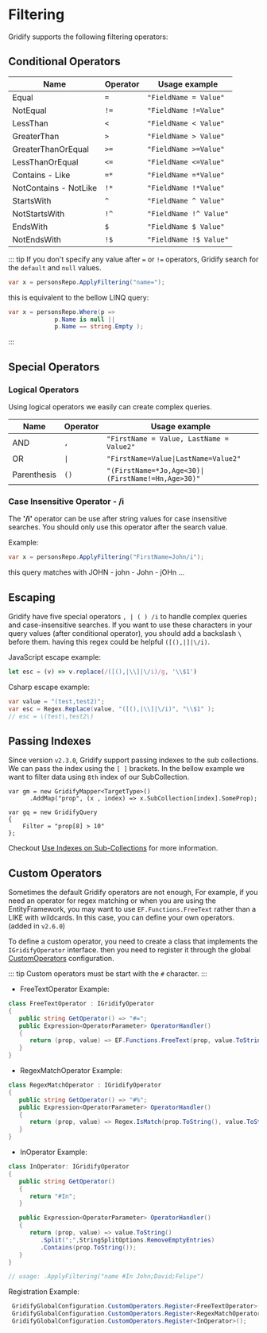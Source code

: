 # Filtering

Gridify supports the following filtering operators:

## Conditional Operators

| Name                  | Operator | Usage example          |
|-----------------------|----------|------------------------|
| Equal                 | `=`      | `"FieldName = Value"`  |
| NotEqual              | `!=`     | `"FieldName !=Value"`  |
| LessThan              | `<`      | `"FieldName < Value"`  |
| GreaterThan           | `>`      | `"FieldName > Value"`  |
| GreaterThanOrEqual    | `>=`     | `"FieldName >=Value"`  |
| LessThanOrEqual       | `<=`     | `"FieldName <=Value"`  |
| Contains - Like       | `=*`     | `"FieldName =*Value"`  |
| NotContains - NotLike | `!*`     | `"FieldName !*Value"`  |
| StartsWith            | `^`      | `"FieldName ^ Value"`  |
| NotStartsWith         | `!^`     | `"FieldName !^ Value"` |
| EndsWith              | `$`      | `"FieldName $ Value"`  |
| NotEndsWith           | `!$`     | `"FieldName !$ Value"` |

::: tip
If you don't specify any value after `=` or `!=` operators, Gridify search for the `default` and `null` values.

``` csharp
var x = personsRepo.ApplyFiltering("name=");
```

this is equivalent to the bellow LINQ query:

``` csharp
var x = personsRepo.Where(p =>
             p.Name is null ||
             p.Name == string.Empty );
```

:::

## Special Operators

### Logical Operators

Using logical operators we easily can create complex queries.

| Name        | Operator            | Usage example                                                     |
|-------------|---------------------|-------------------------------------------------------------------|
| AND         | `,`                 | `"FirstName = Value, LastName = Value2"`                          |
| OR          | <code>&#124;</code> | <code>"FirstName=Value&#124;LastName=Value2"</code>               |
| Parenthesis | `()`                | <code>"(FirstName=*Jo,Age<30)&#124;(FirstName!=Hn,Age>30)"</code> |

### Case Insensitive Operator - /i

The **'/i'** operator can be use after string values for case insensitive searches.
You should only use this operator after the search value.

Example:

``` csharp
var x = personsRepo.ApplyFiltering("FirstName=John/i");
```

this query matches with JOHN - john - John - jOHn ...

## Escaping

Gridify have five special operators  `, | ( ) /i` to handle complex queries and case-insensitive searches. If you want
to use these characters in your query values (after conditional operator), you should add a backslash <code>\ </code>
before them. having this regex could be helpful `([(),|]|\/i)`.

JavaScript escape example:

``` javascript
let esc = (v) => v.replace(/([(),|\\]|\/i)/g, '\\$1')
```

Csharp escape example:

``` csharp
var value = "(test,test2)";
var esc = Regex.Replace(value, "([(),|\\]|\/i)", "\\$1" );
// esc = \(test\,test2\)
```

## Passing Indexes

Since version `v2.3.0`, Gridify support passing indexes to the sub collections. We can pass the index using the `[ ]`
brackets.
In the bellow example we want to filter data using `8th` index of our SubCollection.

``` csharp{6}
var gm = new GridifyMapper<TargetType>()
      .AddMap("prop", (x , index) => x.SubCollection[index].SomeProp);

var gq = new GridifyQuery
{
    Filter = "prop[8] > 10"
};
```

Checkout [Use Indexes on Sub-Collections](./gridifyMapper.md#use-indexes-on-sub-collections) for more information.

## Custom Operators

Sometimes the default Gridify operators are not enough, For example, if you need an operator for regex matching or when
you are using the EntityFramework, you may want to use `EF.Functions.FreeText` rather than a LIKE with wildcards. In
this case, you can define your own operators. (added in `v2.6.0`)

To define a custom operator, you need to create a class that implements the `IGridifyOperator` interface. then you need
to register it through the global [CustomOperators](./gridifyGlobalConfiguration.md#customoperators) configuration.

::: tip
Custom operators must be start with the `#` character.
:::

- FreeTextOperator Example:

```csharp
class FreeTextOperator : IGridifyOperator
{
   public string GetOperator() => "#=";
   public Expression<OperatorParameter> OperatorHandler()
   {
      return (prop, value) => EF.Functions.FreeText(prop, value.ToString());
   }
}
```

- RegexMatchOperator Example:

```csharp
class RegexMatchOperator : IGridifyOperator
{
   public string GetOperator() => "#%";
   public Expression<OperatorParameter> OperatorHandler()
   {
      return (prop, value) => Regex.IsMatch(prop.ToString(), value.ToString());
   }
}

```
- InOperator Example:

```csharp
class InOperator: IGridifyOperator
{
   public string GetOperator()
   {
      return "#In";
   }

   public Expression<OperatorParameter> OperatorHandler()
   {
      return (prop, value) => value.ToString()
         .Split(";",StringSplitOptions.RemoveEmptyEntries)
         .Contains(prop.ToString());
   }
}

// usage: .ApplyFiltering("name #In John;David;Felipe")
```

Registration Example:

```csharp
 GridifyGlobalConfiguration.CustomOperators.Register<FreeTextOperator>();
 GridifyGlobalConfiguration.CustomOperators.Register<RegexMatchOperator>();
 GridifyGlobalConfiguration.CustomOperators.Register<InOperator>();
```
